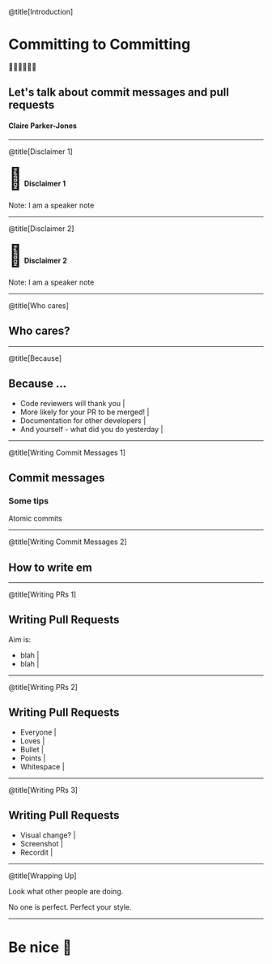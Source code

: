 @title[Introduction]
# Committing to Committing

🤗🤗🤗🤗🤗🤗

## Let's talk about commit messages and pull requests

#### Claire Parker-Jones

---
@title[Disclaimer 1]

#### <span style="font-size: 3em">🚨</span> Disclaimer 1

Note:
I am a speaker note

---
@title[Disclaimer 2]

#### <span style="font-size: 3em">🚨</span> Disclaimer 2

Note:
I am a speaker note

---
@title[Who cares]

## Who cares?

---
@title[Because]

## Because ...

- Code reviewers will thank you |
- More likely for your PR to be merged! |
- Documentation for other developers |
- And yourself - what did you do yesterday |

---
@title[Writing Commit Messages 1]

## Commit messages
### Some tips

Atomic commits

---
@title[Writing Commit Messages 2]

## How to write em

---
@title[Writing PRs 1]

## Writing Pull Requests

Aim is:
- blah |
- blah |

---
@title[Writing PRs 2]

## Writing Pull Requests

- Everyone |
- Loves |
- Bullet |
- Points |
- Whitespace |

---
@title[Writing PRs 3]

## Writing Pull Requests

- Visual change? |
- Screenshot |
- Recordit |

---

@title[Wrapping Up]

Look what other people are doing.

No one is perfect. Perfect your style.

---

# Be nice 🙂
